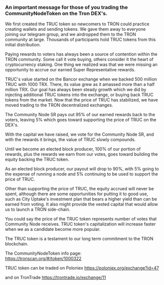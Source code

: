 
### An important message for those of you trading the CommunityNodeToken on the Tron DEX's.

We first created the TRUC token so newcomers to TRON could practice creating wallets and sending tokens. We gave them away to everyone joining our telegram group, and we airdropped them to the TRON community at large. Thousands of participants hold TRUC tokens from this initial distribution.

Paying rewards to voters has always been a source of contention within the TRON community. Some call it vote buying, others consider it the heart of cryptocurrency staking. One thing we realized was that we were missing an opportunity to accrue our earned Super Representative rewards.

TRUC's value started on the Bancor exchange when we backed 500 million TRUC with 1000 TRX. There, its value grew as it amassed more than a half million TRX. Our goal has always been steady growth which we did by injecting additional TRUC tokens into the exchange, or buying back TRUC tokens from the market. Now that the price of TRUC has stabilized, we have moved trading to the TRON decentralized exchanges.

The Community Node SR pays out 95% of our earned rewards back to the voters, leaving 5% which goes toward supporting the price of TRUC on the DEX's.

With the capital we have raised, we vote for the Community Node SR, and with the rewards it brings, the value of TRUC slowly compounds.

Until we become an elected block producer, 100% of our portion of rewards, plus the rewards we earn from our votes, goes toward building the equity backing the TRUC token.

As an elected block producer, our payout will drop to 90%, with 5% going to the expense of running a node and 5% continuing to be used to support the price of TRUC.

Other than supporting the price of TRUC, the equity accrued will never be spent, although there are some opportunities for putting it to good use, such as City Uptake's investment plan that bears a higher yield than can be earned from voting. It also might provide the vested capital that would allow us to launch a TRON side-chain.

You could say the price of the TRUC token represents number of votes that Community Node receives. TRUC token's capitalization will increase faster when we as a candidate become more popular. 

The TRUC token is a testament to our long term commitment to the TRON blockchain.


The CommunityNodeToken info page:  
https://tronscan.org/#/token/1000322

TRUC token can be traded on Poloniex
https://poloniex.org/exchange?id=47

and on TronTrade
https://trontrade.io/exchange/11




